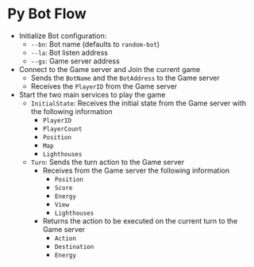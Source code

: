 # Py Bot Flow
- Initialize Bot configuration:
    - `--bn`: Bot name (defaults to `random-bot`)
    - `--la`: Bot listen address
    - `--gs`: Game server address
- Connect to the Game server and Join the current game
    - Sends the `BotName` and the `BotAddress` to the Game server
    - Receives the `PlayerID` from the Game server
- Start the two main services to play the game
    - `InitialState`: Receives the initial state from the Game server with the following information
        - `PlayerID`
        - `PlayerCount`
        - `Position`
        - `Map`
        - `Lighthouses`
    - `Turn`: Sends the turn action to the Game server
        - Receives from the Game server the following information
            - `Position`
            - `Score`
            - `Energy`
            - `View`
            - `Lighthouses`
        - Returns the action to be executed on the current turn to the Game server
            - `Action`
            - `Destination`
            - `Energy`
